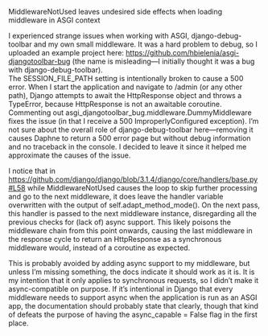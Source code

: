 MiddlewareNotUsed leaves undesired side effects when loading middleware in ASGI context

I experienced strange issues when working with ASGI, django-debug-toolbar and my own small middleware. It was a hard problem to debug, so I uploaded an example project here: https://github.com/hbielenia/asgi-djangotoolbar-bug (the name is misleading—I initially thought it was a bug with django-debug-toolbar).  
The SESSION_FILE_PATH setting is intentionally broken to cause a 500 error. When I start the application and navigate to /admin (or any other path), Django attempts to await the HttpResponse object and throws a TypeError, because HttpResponse is not an awaitable coroutine. Commenting out asgi_djangotoolbar_bug.middleware.DummyMiddleware fixes the issue (in that I receive a 500 ImproperlyConfigured exception). I’m not sure about the overall role of django-debug-toolbar here—removing it causes Daphne to return a 500 error page but without debug information and no traceback in the console. I decided to leave it since it helped me approximate the causes of the issue.

I notice that in https://github.com/django/django/blob/3.1.4/django/core/handlers/base.py#L58 while MiddlewareNotUsed causes the loop to skip further processing and go to the next middleware, it does leave the handler variable overwritten with the output of self.adapt_method_mode(). On the next pass, this handler is passed to the next middleware instance, disregarding all the previous checks for (lack of) async support. This likely poisons the middleware chain from this point onwards, causing the last middleware in the response cycle to return an HttpResponse as a synchronous middleware would, instead of a coroutine as expected.

This is probably avoided by adding async support to my middleware, but unless I’m missing something, the docs indicate it should work as it is. It is my intention that it only applies to synchronous requests, so I didn’t make it async-compatible on purpose. If it’s intentional in Django that every middleware needs to support async when the application is run as an ASGI app, the documentation should probably state that clearly, though that kind of defeats the purpose of having the async_capable = False flag in the first place.
